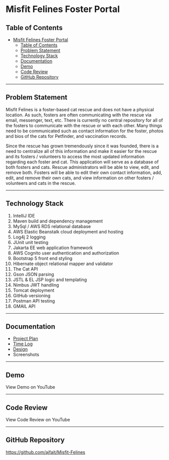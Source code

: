 # Misfit Felines Foster Portal

## Table of Contents
<!-- TOC -->
* [Misfit Felines Foster Portal](#misfit-felines-foster-portal)
  * [Table of Contents](#table-of-contents)
  * [Problem Statement](#problem-statement)
  * [Technology Stack](#technology-stack)
  * [Documentation](#documentation)
  * [Demo](#demo)
  * [Code Review](#code-review)
  * [GitHub Repository](#github-repository)
<!-- TOC -->
___

## Problem Statement

Misfit Felines is a foster-based cat rescue and does not have a physical location. As such, fosters are often communicating with the rescue via email, messenger, text, etc. There is currently no central repository for all of the fosters to communicate with the rescue or with each other. Many things need to be communicated such as contact information for the foster, photos and bios of the cats for Petfinder, and vaccination records.

Since the rescue has grown tremendously since it was founded, there is a need to centralize all of this information and make it easier for the rescue and its fosters / volunteers to access the most updated information regarding each foster and cat. This application will serve as a database of both fosters and cats. Rescue administrators will be able to view, edit, and remove both. Fosters will be able to edit their own contact information, add, edit, and remove their own cats, and view information on other fosters / volunteers and cats in the rescue.
___

## Technology Stack

1. IntelliJ IDE
2. Maven build and dependency management
3. MySql / AWS RDS relational database
4. AWS Elastic Beanstalk cloud deployment and hosting
5. Log4j 2 logging
6. JUnit unit testing
7. Jakarta EE web application framework
8. AWS Cognito user authentication and authorization
9. Bootstrap 5 front end styling
10. Hibernate object relational mapper and validator
11. The Cat API
12. Gson JSON parsing
13. JSTL & EL JSP logic and templating
14. Nimbus JWT handling
15. Tomcat deployment
16. GitHub versioning
17. Postman API testing
18. GMAIL API
___
## Documentation
+ [Project Plan](https://github.com/ajfait/Misfit-Felines/blob/main/PROJECTPLAN.md)
+ [Time Log](https://github.com/ajfait/Misfit-Felines/blob/main/TIMELOG.md)
+ [Design](https://github.com/ajfait/Misfit-Felines/tree/main/design)
+ Screenshots
___
## Demo
View Demo on YouTube
___
## Code Review
View Code Review on YouTube
___
## GitHub Repository
https://github.com/ajfait/Misfit-Felines
